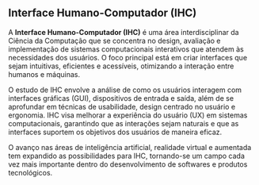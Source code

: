 ## Interface Humano-Computador (IHC)

A **Interface Humano-Computador (IHC)** é uma área interdisciplinar da Ciência da Computação que se concentra no design, avaliação e implementação de sistemas computacionais interativos que atendem às necessidades dos usuários. O foco principal está em criar interfaces que sejam intuitivas, eficientes e acessíveis, otimizando a interação entre humanos e máquinas. 

O estudo de IHC envolve a análise de como os usuários interagem com interfaces gráficas (GUI), dispositivos de entrada e saída, além de se aprofundar em técnicas de usabilidade, design centrado no usuário e ergonomia. IHC visa melhorar a experiência do usuário (UX) em sistemas computacionais, garantindo que as interações sejam naturais e que as interfaces suportem os objetivos dos usuários de maneira eficaz.

O avanço nas áreas de inteligência artificial, realidade virtual e aumentada tem expandido as possibilidades para IHC, tornando-se um campo cada vez mais importante dentro do desenvolvimento de softwares e produtos tecnológicos.
